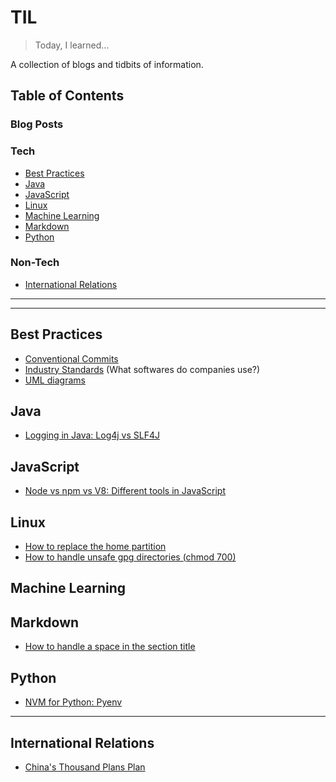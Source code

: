 # TIL
> Today, I learned...

A collection of blogs and tidbits of information.

## Table of Contents
### Blog Posts


### Tech
- [Best Practices](#best-practices)
- [Java](#java)
- [JavaScript](#javascript)
- [Linux](#linux)
- [Machine Learning](#machine-learning)
- [Markdown](#markdown)
- [Python](#python)

### Non-Tech
- [International Relations](#international-relations)

---
---

## Best Practices
- [Conventional Commits](best-practices/conventional-commits.md)
- [Industry Standards](best-practices/industry-standards.md) (What softwares do companies use?)
- [UML diagrams](https://www.youtube.com/watch?v=6XrL5jXmTwM)

## Java
- [Logging in Java: Log4j vs SLF4J](java/logging-in-java.md)

## JavaScript
- [Node vs npm vs V8: Different tools in JavaScript](javascript/different-tools-in-js.md)

## Linux
- [How to replace the home partition](linux/how-to-replace-home.md)
- [How to handle unsafe gpg directories (chmod 700)](linux/unsafe-gpg-dir.md)

## Machine Learning

## Markdown
- [How to handle a space in the section title](markdown/how-to-handle-space.md)

## Python
- [NVM for Python: Pyenv](python/pyenv.md)

---

## International Relations
- [China's Thousand Plans Plan](international-relations/china-thousand-talents-plan.md)